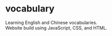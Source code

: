 # vocabulary
Learning English and Chinese vocabularies.<br>
Website build using JavaScript, CSS, and HTML.
